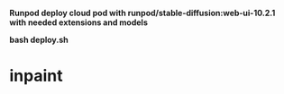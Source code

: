 **Runpod deploy cloud pod with runpod/stable-diffusion:web-ui-10.2.1 with needed extensions and models**

**bash deploy.sh**



# inpaint
